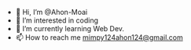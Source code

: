 - 👋 Hi, I’m @Ahon-Moai
- 👀 I’m interested in coding
- 🌱 I’m currently learning Web Dev.
- 📫 How to reach me mimpy124ahon124@gmail.com

<!---
Ahon-Moai/Ahon-Moai is a ✨ special ✨ repository because its `README.md` (this file) appears on your GitHub profile.
You can click the Preview link to take a look at your changes.
--->
